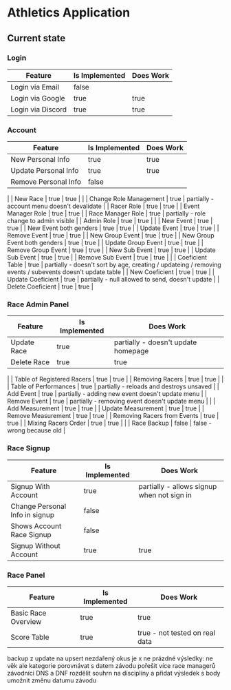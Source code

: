 # Athletics Application
## Current state
### Login
| Feature | Is Implemented | Does Work
| ------- | -------------- | --------- |
| Login via Email | false |  |
| Login via Google | true | true |
| Login via Discord | true | true |

### Account
| Feature | Is Implemented | Does Work |
| ------- | -------------- | --------- |
| New Personal Info | true | true |
| Update Personal Info | true | true |
| Remove Personal Info | false |  |
|
| New Race | true | true |
|
| Change Role Management | true | partially - account menu doesn't devalidate |
| Racer Role | true | true |
| Event Manager Role | true | true |
| Race Manager Role | true | partially - role change to admin visible |
| Admin Role | true | true |
|
| New Event | true | true |
| New Event both genders | true | true |
| Update Event | true | true |
| Remove Event | true | true |
| New Group Event | true | true |
| New Group Event both genders | true | true |
| Update Group Event | true | true |
| Remove Group Event | true | true |
| New Sub Event | true | true |
| Update Sub Event | true | true |
| Remove Sub Event | true | true |
|
| Coeficient Table | true | partially - doesn't sort by age, creating / updateing / removing events / subevents doesn't update table |
| New Coeficient | true | true |
| Update Coeficient | true | partially - null allowed to send, doesn't update |
| Delete Coeficient | true | true |

### Race Admin Panel
| Feature | Is Implemented | Does Work |
| ------- | -------------- | --------- |
| Update Race | true | partially - doesn't update homepage |
| Delete Race | true | true |
|
| Table of Registered Racers | true | true |
| Removing Racers | true | true |
|
| Table of Performances | true | partially - reloads and destroys unsaved |
| Add Event | true | partially - adding new event doesn't update menu |
| Remove Event | true | partially - removing event doesn't update menu |
|
| Add Measurement | true | true |
| Update Measurement | true | true |
| Remove Measurement | true | true |
| Removing Racers from Events | true | true |
| Mixing Racers Order | true | true |
|
| Race Backup | false | false - wrong because old |

### Race Signup
| Feature | Is Implemented | Does Work |
| ------- | -------------- | --------- |
| Signup With Account | true | partially - allows signup when not sign in |
| Change Personal Info in signup | false |  |
| Shows Account Race Signup | false |  |
| Signup Without Account | true | true |

### Race Panel
| Feature | Is Implemented | Does Work |
| ------- | -------------- | --------- |
| Basic Race Overview | true | true |
| Score Table | true | true - not tested on real data |










backup z update na upsert
nezdařený okus je x ne prázdné
výsledky: ne věk ale kategorie
porovnávat s datem závodu
pořešit více race managerů
závodníci DNS a DNF
rozdělit souhrn na disciplíny a přidat výsledek s body
umožnit změnu datumu závodu

